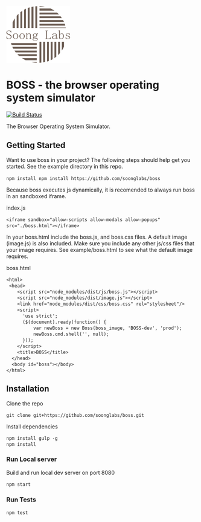![Soong Research Labs](assets/soong1.png "Soong Research Labs")

# BOSS - the browser operating system simulator
[![Build Status](https://travis-ci.org/soonglabs/boss.svg?branch=master)](https://travis-ci.org/soonglabs/boss)

The Browser Operating System Simulator.

## Getting Started

Want to use boss in your project? The following steps should help get you started. 
See the example directory in this repo.

`npm install npm install https://github.com/soonglabs/boss`

Because boss executes js dynamically, it is recomended to always run boss in an sandboxed iframe.

index.js

```
<iframe sandbox="allow-scripts allow-modals allow-popups" src="./boss.html"></iframe>
```
In your boss.html include the boss.js, and boss.css files. A default image (image.js) is also included.
Make sure you include any other js/css files that your image requires. See example/boss.html to see what the
default image requires.

boss.html

```
<html>
 <head>
    <script src="node_modules/dist/js/boss.js"></script>
    <script src="node_modules/dist/image.js"></script>
    <link href="node_modules/dist/css/boss.css" rel="stylesheet"/>
    <script>
      'use strict';
      ($(document).ready(function() {
          var newBoss = new Boss(boss_image, 'BOSS-dev', 'prod');
          newBoss.cmd.shell('', null);
      }));
    </script>           
    <title>BOSS</title>
  </head>
  <body id="boss"></body>
</html>
```

## Installation

Clone the repo

```
git clone git+https://github.com/soonglabs/boss.git
```

Install dependencies

```
npm install gulp -g
npm install
```

### Run Local server

Build and run local dev server on port 8080

```
npm start
```

### Run Tests

```
npm test
```


